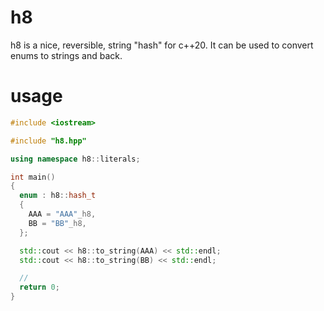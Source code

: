 # h8
h8 is a nice, reversible, string "hash" for c++20. It can be used to convert enums to strings and back.
# usage
```c++
#include <iostream>

#include "h8.hpp"

using namespace h8::literals;

int main()
{
  enum : h8::hash_t
  {
    AAA = "AAA"_h8,
    BB = "BB"_h8,
  };

  std::cout << h8::to_string(AAA) << std::endl;
  std::cout << h8::to_string(BB) << std::endl;

  //
  return 0;
}
```
